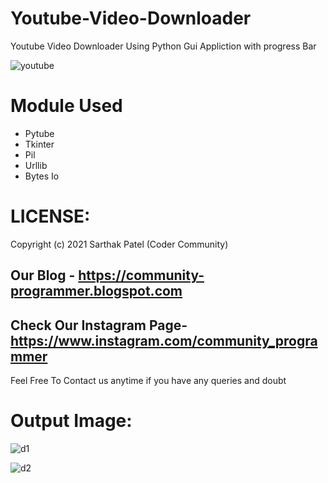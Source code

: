 # Youtube-Video-Downloader
Youtube Video Downloader Using Python Gui Appliction with progress Bar

![youtube](https://user-images.githubusercontent.com/76515568/135319344-7393a09d-b128-467c-a74e-ebff92d1ccb0.jpg)

# Module Used
+ Pytube
+ Tkinter
+ Pil
+ Urllib
+ Bytes Io

# LICENSE:
Copyright (c) 2021 Sarthak Patel (Coder Community)


## Our Blog - https://community-programmer.blogspot.com

## Check Our Instagram Page-https://www.instagram.com/community_programmer


Feel Free To Contact us anytime if you have any queries and doubt


# Output Image:


![d1](https://user-images.githubusercontent.com/76515568/135320252-207952f1-c986-46d4-bd88-22661e678697.PNG)

![d2](https://user-images.githubusercontent.com/76515568/135320259-a483c9b7-abcd-4ec4-9b0e-c21deadec532.PNG)



